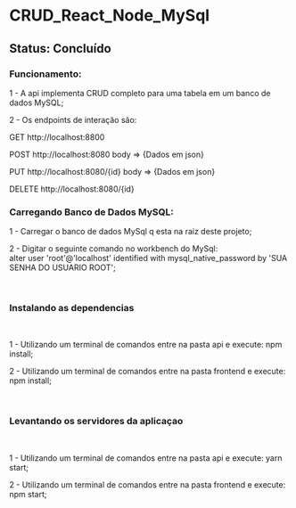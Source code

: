 # CRUD_React_Node_MySql

## Status: Concluído

### Funcionamento:
<p>1 - A api implementa CRUD completo para uma tabela em um banco de dados MySQL;</p>
<p>2 - Os endpoints de interação são: </p>
              <p> GET http://localhost:8800</p>
              <p> POST http://localhost:8080 body => {Dados em json}</p>
              <p> PUT http://localhost:8080/{id} body => {Dados em json}</p>
              <p> DELETE http://localhost:8080/{id}</p>
               

<h3>Carregando Banco de Dados MySQL:</h3>
<p>1 - Carregar o banco de dados MySql q esta na raiz deste projeto;</p>
<p>2 - Digitar o seguinte comando no workbench do MySql:<br>
alter user 'root'@'localhost' identified with mysql_native_password by 'SUA SENHA DO USUARIO ROOT';
</p>
<br>
<h3> Instalando as dependencias</h3>
<br>
<p>1 - Utilizando um terminal de comandos entre na pasta api e execute: npm install;</p>
<p>2 - Utilizando um terminal de comandos entre na pasta frontend e execute: npm install;</p>
<br>
<h3> Levantando os servidores da aplicaçao</h3>
<br>
<p>1 - Utilizando um terminal de comandos entre na pasta api e execute: yarn start;</p>
<p>2 - Utilizando um terminal de comandos entre na pasta frontend e execute: npm start;</p>



